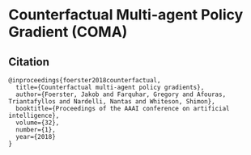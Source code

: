 # Counterfactual Multi-agent Policy Gradient (COMA)

## Citation

```{code-block} bash
@inproceedings{foerster2018counterfactual,
  title={Counterfactual multi-agent policy gradients},
  author={Foerster, Jakob and Farquhar, Gregory and Afouras, Triantafyllos and Nardelli, Nantas and Whiteson, Shimon},
  booktitle={Proceedings of the AAAI conference on artificial intelligence},
  volume={32},
  number={1},
  year={2018}
}
```
